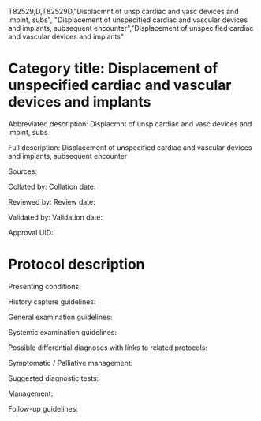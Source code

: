 T82529,D,T82529D,"Displacmnt of unsp cardiac and vasc devices and implnt, subs", "Displacement of unspecified cardiac and vascular devices and implants, subsequent encounter","Displacement of unspecified cardiac and vascular devices and implants"
# Category title: Displacement of unspecified cardiac and vascular devices and implants

Abbreviated description: Displacmnt of unsp cardiac and vasc devices and implnt, subs

Full description: Displacement of unspecified cardiac and vascular devices and implants, subsequent encounter

Sources:

Collated by:
Collation date:

Reviewed by:
Review date:

Validated by:
Validation date:

Approval UID:

# Protocol description

Presenting conditions:

History capture guidelines:

General examination guidelines:

Systemic examination guidelines:

Possible differential diagnoses with links to related protocols:

Symptomatic / Palliative management:

Suggested diagnostic tests:

Management:

Follow-up guidelines:
